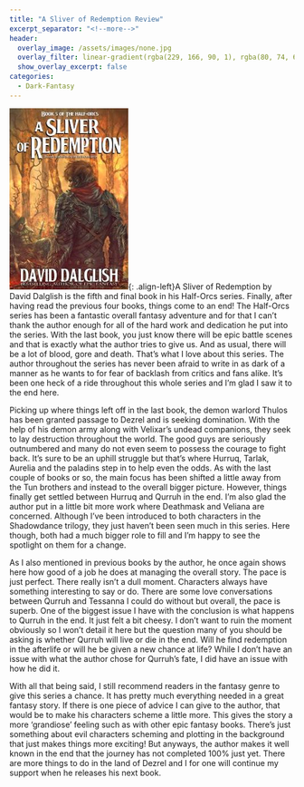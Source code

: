 ```yaml
---
title: "A Sliver of Redemption Review"
excerpt_separator: "<!--more-->"
header:
  overlay_image: /assets/images/none.jpg
  overlay_filter: linear-gradient(rgba(229, 166, 90, 1), rgba(80, 74, 68, 1))
  show_overlay_excerpt: false
categories:
  - Dark-Fantasy
---
```

![sliver-of-redemption-cover](/assets/images/sliver-of-redemption.jpg){: .align-left}A Sliver of Redemption by David Dalglish is the fifth and final book in his Half-Orcs series. Finally, after having read the previous four books, things come to an end! The Half-Orcs series has been a fantastic overall fantasy adventure and for that I can’t thank the author enough for all of the hard work and dedication he put into the series. With the last book, you just know there will be epic battle scenes and that is exactly what the author tries to give us. And as usual, there will be a lot of blood, gore and death. That’s what I love about this series. The author throughout the series has never been afraid to write in as dark of a manner as he wants to for fear of backlash from critics and fans alike. It’s been one heck of a ride throughout this whole series and I’m glad I saw it to the end here.

Picking up where things left off in the last book, the demon warlord Thulos has been granted passage to Dezrel and is seeking domination. With the help of his demon army along with Velixar’s undead companions, they seek to lay destruction throughout the world. The good guys are seriously outnumbered and many do not even seem to possess the courage to fight back. It’s sure to be an uphill struggle but that’s where Hurruq, Tarlak, Aurelia and the paladins step in to help even the odds. As with the last couple of books or so, the main focus has been shifted a little away from the Tun brothers and instead to the overall bigger picture. However, things finally get settled between Hurruq and Qurruh in the end. I’m also glad the author put in a little bit more work where Deathmask and Veliana are concerned. Although I’ve been introduced to both characters in the Shadowdance trilogy, they just haven’t been seen much in this series. Here though, both had a much bigger role to fill and I’m happy to see the spotlight on them for a change.

As I also mentioned in previous books by the author, he once again shows here how good of a job he does at managing the overall story. The pace is just perfect. There really isn’t a dull moment. Characters always have something interesting to say or do. There are some love conversations between Qurruh and Tessanna I could do without but overall, the pace is superb. One of the biggest issue I have with the conclusion is what happens to Qurruh in the end. It just felt a bit cheesy. I don’t want to ruin the moment obviously so I won’t detail it here but the question many of you should be asking is whether Qurruh will live or die in the end. Will he find redemption in the afterlife or will he be given a new chance at life? While I don’t have an issue with what the author chose for Qurruh’s fate, I did have an issue with how he did it.

With all that being said, I still recommend readers in the fantasy genre to give this series a chance. It has pretty much everything needed in a great fantasy story. If there is one piece of advice I can give to the author, that would be to make his characters scheme a little more. This gives the story a more ‘grandiose’ feeling such as with other epic fantasy books. There’s just something about evil characters scheming and plotting in the background that just makes things more exciting! But anyways, the author makes it well known in the end that the journey has not completed 100% just yet. There are more things to do in the land of Dezrel and I for one will continue my support when he releases his next book.